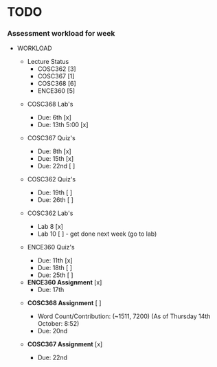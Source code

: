 # TODO

### Assessment workload for week

- WORKLOAD

  - Lecture Status
    * COSC362          [3]
    * COSC367          [1]
    * COSC368          [6]
    * ENCE360          [5]

  * COSC368 Lab's
    * Due: 6th         [x]
    * Due: 13th 5:00   [x]

  * COSC367 Quiz's
    * Due: 8th         [x]
    * Due: 15th        [x]
    * Due: 22nd        [ ]

  * COSC362 Quiz's
    * Due: 19th        [ ]
    * Due: 26th        [ ]

  * COSC362 Lab's
    * Lab 8            [x]
    * Lab 10           [ ] - get done next week (go to lab)

  * ENCE360 Quiz's
    * Due: 11th        [x]
    * Due: 18th        [ ]
    * Due: 25th        [ ]

  - **ENCE360 Assignment** [x]
    * Due: 17th

  * **COSC368 Assignment** [ ]
    * Word Count/Contribution: (~1511, 7200) (As of Thursday 14th October: 8:52)
    * Due: 20nd


  * **COSC367 Assignment** [x]
    * Due: 22nd

